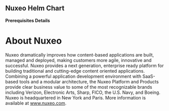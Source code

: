 ## Nuxeo Helm Chart

 **Prerequisites Details**


# About Nuxeo

Nuxeo dramatically improves how content-based applications are built, managed and deployed, making customers more agile, innovative and successful. Nuxeo provides a next generation, enterprise ready platform for building 
traditional and cutting-edge content oriented applications. Combining a powerful application development environment with SaaS-based tools and a modular architecture, the Nuxeo Platform and Products provide clear business 
value to some of the most recognizable brands including Verizon, Electronic Arts, Sharp, FICO, the U.S. Navy, and Boeing. Nuxeo is headquartered in New York and Paris. More information is available at www.nuxeo.com.

